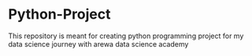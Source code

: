 # Python-Project
This repository is meant for creating python programming project for my data science journey with arewa data science academy
